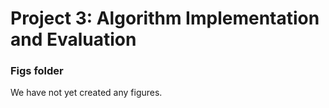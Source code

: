 # Project 3: Algorithm Implementation and Evaluation
### Figs folder

We have not yet created any figures. 
